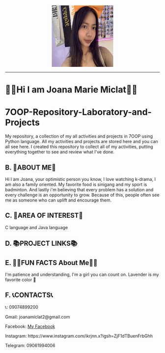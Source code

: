 <p align="center">
  <img src="Images/Messenger_creation_7E5C84B3-75A1-489D-89EF-6172897F9922.jpeg" width="200" height="200">
</p>


---

#               🦋🪻Hi I am Joana Marie Miclat🪻🦋

  <div class="section">
    <h1>7OOP-Repository-Laboratory-and-Projects</h1>
    <p>My repository, a collection of my all activities and projects in 7OOP using Python language. All my activities and projects are stored here and you can all see here. I created this repository to collect all of my activities, putting everything together to see and review what I've done.</p>
  </div>

  <div class="section">
    <h2>B. 🫶ABOUT ME🫶</h2>
    <p>Hi I am Joana, your optimistic person you know, I love watching k-drama, I am also a family oriented. My favorite food is sinigang and my sport is badminton. And lastly i'm believing that every problem has a solution and every challenge is an opportunity to grow. Because of this, people often see me as someone who can uplift and encourage them.</p>
  </div>

  <div class="section">
    <h2>C. 🌸AREA OF INTEREST🌸</h2>
    <p>C language and Java language</p>
  </div>

  <div class="section">
    <h2>D. 📚PROJECT LINKS📚</h2>
    <Midterms Paired Task1:[Objected-Oriented Analysis](https://sg.docworkspace.com/d/sIBC0kZjfAcqX4ccpG?sa=601.1074) 
    <Midterms Lab Task1:[Sequence](https://sg.docworkspace.com/d/sIMi0kZjfAcSS4ccG?sa=601.10)
    <Midterms Lab Task2:[Loops and Functions](https://sg.docworkspace.com/d/sIAa0kZjfAcqU4ccG?sa=601.1074) 
    <Midterms Lab Task3:[List and Collection Types](https://sg.docworkspace.com/d/sIDC0kZjfAeqY4ccG?sa=601.1074) 
    <Midterms Lab Task4:[Dictionaries](https://d.docs.live.net/4E1DF7FB29606B45/Documents/MidtermLabTask4.docx) 
    <Midterms Lab Task5:[Classes and Instantiating Objects](https://sg.docworkspace.com/d/sIEK0kZjfAdaa4ccG?sa=601.1074) 
    <Finals Lab Task1:[ENCAPSULATION](https://sg.docworkspace.com/d/sINy0kZjfAd2b4ccG?sa=601.1074) 
  </div>

  <div class="section">
    <h2>E. 🥇🥇FUN FACTS About Me🥇🥇</h2>
    <p>I'm patience and understanding, I'm a girl you can count on. Lavender is my favorite color 🌸</p>
  </div>

  <div class="section">
    <h2>F. 📞CONTACTS📞</h2>
    <p>📞: 09074899200 <p>
    <p> Gmail: joanamiclat2@gmail.com <p>
    <p>Facebook: <a href="https://www.facebook.com/share/15LnUMWCtB/">My Facebook</a></p>
    <p>Instagram:   https://www.instagram.com/ikrjnn.x?igsh=ZjF1dTBuenFrbGhh </p>
    <p>Telegram: 09061994006 </p>
  </div>

</body>
</html>
